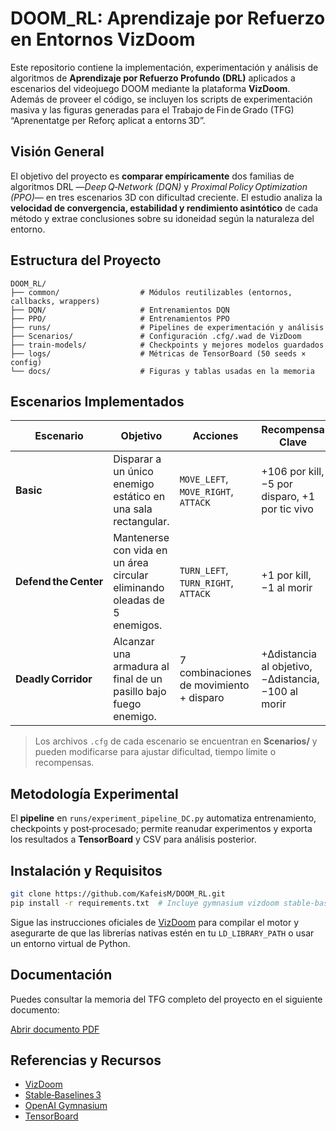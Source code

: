 # DOOM\_RL: Aprendizaje por Refuerzo en Entornos VizDoom

Este repositorio contiene la implementación, experimentación y análisis de algoritmos de **Aprendizaje por Refuerzo Profundo (DRL)** aplicados a escenarios del videojuego DOOM mediante la plataforma **VizDoom**. Además de proveer el código, se incluyen los scripts de experimentación masiva y las figuras generadas para el Trabajo de Fin de Grado (TFG) “Aprenentatge per Reforç aplicat a entorns 3D”.

## Visión General

El objetivo del proyecto es **comparar empíricamente** dos familias de algoritmos DRL —*Deep Q‑Network (DQN)* y *Proximal Policy Optimization (PPO)*— en tres escenarios 3D con dificultad creciente. El estudio analiza la **velocidad de convergencia, estabilidad y rendimiento asintótico** de cada método y extrae conclusiones sobre su idoneidad según la naturaleza del entorno.

## Estructura del Proyecto

```text
DOOM_RL/
├── common/                  # Módulos reutilizables (entornos, callbacks, wrappers)
├── DQN/                     # Entrenamientos DQN
├── PPO/                     # Entrenamientos PPO
├── runs/                    # Pipelines de experimentación y análisis
├── Scenarios/               # Configuración .cfg/.wad de VizDoom
├── train-models/            # Checkpoints y mejores modelos guardados
├── logs/                    # Métricas de TensorBoard (50 seeds × config)
└── docs/                    # Figuras y tablas usadas en la memoria
```

## Escenarios Implementados

| Escenario             | Objetivo                                                                  | Acciones                                | Recompensa Clave                                    |
| --------------------- | ------------------------------------------------------------------------- | --------------------------------------- | --------------------------------------------------- |
| **Basic**             | Disparar a un único enemigo estático en una sala rectangular.             | `MOVE_LEFT`, `MOVE_RIGHT`, `ATTACK`     | +106 por kill, −5 por disparo, +1 por tic vivo      |
| **Defend the Center** | Mantenerse con vida en un área circular eliminando oleadas de 5 enemigos. | `TURN_LEFT`, `TURN_RIGHT`, `ATTACK`     | +1 por kill, −1 al morir                            |
| **Deadly Corridor**   | Alcanzar una armadura al final de un pasillo bajo fuego enemigo.          | 7 combinaciones de movimiento + disparo | +Δdistancia al objetivo, −Δdistancia, −100 al morir |

> Los archivos `.cfg` de cada escenario se encuentran en **Scenarios/** y pueden modificarse para ajustar dificultad, tiempo límite o recompensas.

## Metodología Experimental

El **pipeline** en `runs/experiment_pipeline_DC.py` automatiza entrenamiento, checkpoints y post‑procesado; permite reanudar experimentos y exporta los resultados a **TensorBoard** y CSV para análisis posterior.

## Instalación y Requisitos

```bash
git clone https://github.com/KafeisM/DOOM_RL.git
pip install -r requirements.txt  # Incluye gymnasium vizdoom stable-baselines3 pytorch...
```
Sigue las instrucciones oficiales de [VizDoom](https://github.com/mwydmuch/ViZDoom) para compilar el motor y asegurarte de que las librerías nativas estén en tu `LD_LIBRARY_PATH` o usar un entorno virtual de Python.

## Documentación

Puedes consultar la memoria del TFG completo del proyecto en el siguiente documento:

[Abrir documento PDF](./TFG_RL_DOOM_FINAL.pdf)

## Referencias y Recursos

- [VizDoom](https://github.com/mwydmuch/ViZDoom)
- [Stable‑Baselines 3](https://stable-baselines3.readthedocs.io/)
- [OpenAI Gymnasium](https://gymnasium.farama.org/)
- [TensorBoard](https://www.tensorflow.org/tensorboard?hl=es-419)

